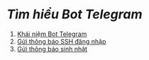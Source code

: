 # ***Tìm hiểu Bot Telegram***

1. [Khái niệm Bot Telegram](Docs/1.%20Tìm%20hiểu%20Bot%20Telegram.md)
2. [Gửi thông báo SSH đăng nhập](Docs/sshbot.sh)
3. [Gửi thông báo sinh nhật](Docs/sinhnhat.sh)